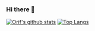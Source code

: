 ### Hi there 👋

[![Orif's github stats](https://github-readme-stats.vercel.app/api?username=orifn&hide=stats,contribs&show_icons=true&count_private=true)](https://github.com/orifn)
[![Top Langs](https://github-readme-stats.vercel.app/api/top-langs/?username=orifn&layout=compact)](https://github.com/orifn)

<!--
**orifn/orifn** is a ✨ _special_ ✨ repository because its `README.md` (this file) appears on your GitHub profile.

Here are some ideas to get you started:

- 🔭 I’m currently working on ...
- 🌱 I’m currently learning ...
- 👯 I’m looking to collaborate on ...
- 🤔 I’m looking for help with ...
- 💬 Ask me about ...
- 📫 How to reach me: ...
- 😄 Pronouns: ...
- ⚡ Fun fact: ...
-->

